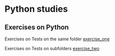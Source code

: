 # Python studies

## Exercises on Python

Exercises on Tests on the same folder [exercise_one](./exercise_one/README.md)

Exercises on Tests on subfolders [exercise_two](./exercise_two/README.md)
